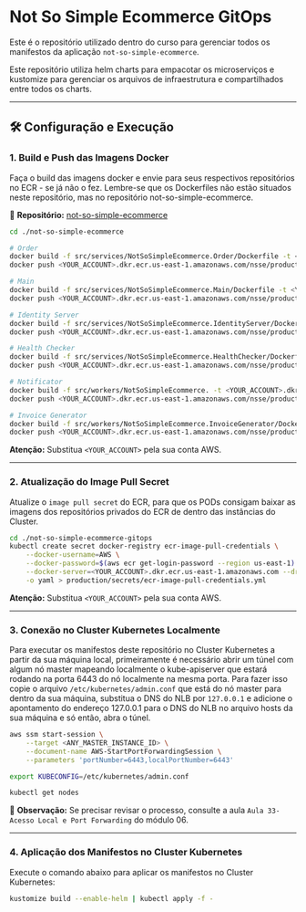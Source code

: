 # Not So Simple Ecommerce GitOps

Este é o repositório utilizado dentro do curso para gerenciar todos os manifestos
da aplicação `not-so-simple-ecommerce`.

Este repositório utiliza helm charts para empacotar os microserviços e kustomize
para gerenciar os arquivos de infraestrutura e compartilhados entre todos os charts.

---

## 🛠️ Configuração e Execução

### 1. Build e Push das Imagens Docker

Faça o build das imagens docker e envie para seus respectivos repositórios no ECR - se já não o fez.
Lembre-se que os Dockerfiles não estão situados neste repositório, mas no repositório not-so-simple-ecommerce.

📌 **Repositório:** [not-so-simple-ecommerce](https://github.com/kenerry-serain/not-so-simple-ecommerce)

```bash
cd ./not-so-simple-ecommerce

# Order
docker build -f src/services/NotSoSimpleEcommerce.Order/Dockerfile -t <YOUR_ACCOUNT>.dkr.ecr.us-east-1.amazonaws.com/nsse/production/order .
docker push <YOUR_ACCOUNT>.dkr.ecr.us-east-1.amazonaws.com/nsse/production/order

# Main
docker build -f src/services/NotSoSimpleEcommerce.Main/Dockerfile -t <YOUR_ACCOUNT>.dkr.ecr.us-east-1.amazonaws.com/nsse/production/main .
docker push <YOUR_ACCOUNT>.dkr.ecr.us-east-1.amazonaws.com/nsse/production/main

# Identity Server
docker build -f src/services/NotSoSimpleEcommerce.IdentityServer/Dockerfile -t <YOUR_ACCOUNT>.dkr.ecr.us-east-1.amazonaws.com/nsse/production/identity-server .
docker push <YOUR_ACCOUNT>.dkr.ecr.us-east-1.amazonaws.com/nsse/production/identity-server

# Health Checker
docker build -f src/services/NotSoSimpleEcommerce.HealthChecker/Dockerfile -t <YOUR_ACCOUNT>.dkr.ecr.us-east-1.amazonaws.com/nsse/production/health-checker .
docker push <YOUR_ACCOUNT>.dkr.ecr.us-east-1.amazonaws.com/nsse/production/health-checker

# Notificator
docker build -f src/workers/NotSoSimpleEcommerce. -t <YOUR_ACCOUNT>.dkr.ecr.us-east-1.amazonaws.com/nsse/production/notificator .
docker push <YOUR_ACCOUNT>.dkr.ecr.us-east-1.amazonaws.com/nsse/production/notificator

# Invoice Generator
docker build -f src/workers/NotSoSimpleEcommerce.InvoiceGenerator/Dockerfile -t <YOUR_ACCOUNT>.dkr.ecr.us-east-1.amazonaws.com/nsse/production/invoice-generator .
docker push <YOUR_ACCOUNT>.dkr.ecr.us-east-1.amazonaws.com/nsse/production/invoice-generator
```

**Atenção:** Substitua `<YOUR_ACCOUNT>` pela sua conta AWS.

---

### 2. Atualização do Image Pull Secret

Atualize o `image pull secret` do ECR, para que os PODs consigam baixar as imagens dos repositórios privados do ECR
de dentro das instâncias do Cluster.

```bash
cd ./not-so-simple-ecommerce-gitops
kubectl create secret docker-registry ecr-image-pull-credentials \
    --docker-username=AWS \
    --docker-password=$(aws ecr get-login-password --region us-east-1) \
    --docker-server=<YOUR_ACCOUNT>.dkr.ecr.us-east-1.amazonaws.com --dry-run=client \
    -o yaml > production/secrets/ecr-image-pull-credentials.yml
```

**Atenção:** Substitua `<YOUR_ACCOUNT>` pela sua conta AWS.

---

### 3. Conexão no Cluster Kubernetes Localmente

Para executar os manifestos deste repositório no Cluster Kubernetes a partir da sua máquina local, primeiramente é necessário abrir um túnel com algum nó master mapeando localmente o kube-apiserver que estará rodando na porta 6443 do nó localmente na mesma porta. Para fazer isso copie o arquivo `/etc/kubernetes/admin.conf` que está do nó master para dentro da sua máquina, substitua o DNS do NLB por `127.0.0.1` e adicione o apontamento do endereço 127.0.0.1 para o DNS do NLB no arquivo hosts da sua máquina e só então, abra o túnel. 

```bash
aws ssm start-session \
    --target <ANY_MASTER_INSTANCE_ID> \
    --document-name AWS-StartPortForwardingSession \
    --parameters 'portNumber=6443,localPortNumber=6443'

export KUBECONFIG=/etc/kubernetes/admin.conf

kubectl get nodes
```

📌 **Observação:** Se precisar revisar o processo, consulte a aula `Aula 33-Acesso Local e Port Forwarding` do módulo 06.

---

### 4. Aplicação dos Manifestos no Cluster Kubernetes

Execute o comando abaixo para aplicar os manifestos no Cluster Kubernetes:

```bash
kustomize build --enable-helm | kubectl apply -f -
```
